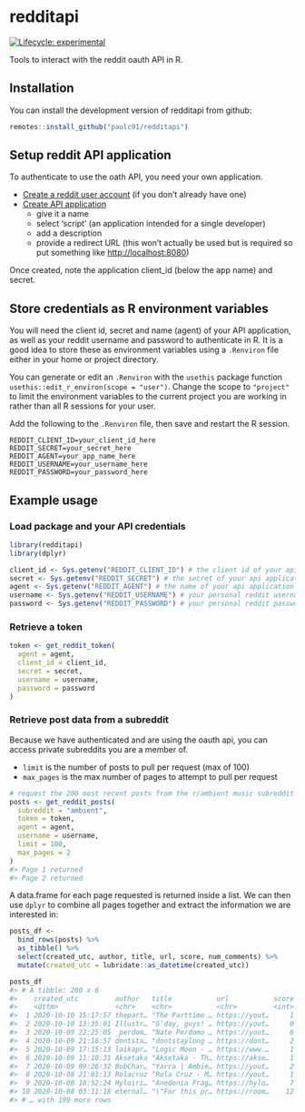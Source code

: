 
<!-- README.md is generated from README.Rmd. Please edit that file -->

# redditapi

<!-- badges: start -->

[![Lifecycle:
experimental](https://img.shields.io/badge/lifecycle-experimental-orange.svg)](https://www.tidyverse.org/lifecycle/#experimental)
<!-- badges: end -->

Tools to interact with the reddit oauth API in R.

## Installation

You can install the development version of redditapi from github:

``` r
remotes::install_github("paulc91/redditapi")
```

## Setup reddit API application

To authenticate to use the oath API, you need your own application.

  - [Create a reddit user account](https://www.reddit.com/register/) (if
    you don’t already have one)
  - [Create API application](https://www.reddit.com/prefs/apps/)
      - give it a name
      - select ‘script’ (an application intended for a single developer)
      - add a description
      - provide a redirect URL (this won’t actually be used but is
        required so put something like <http://localhost:8080>)

Once created, note the application client\_id (below the app name) and
secret.

## Store credentials as R environment variables

You will need the client id, secret and name (agent) of your API
application, as well as your reddit username and password to
authenticate in R. It is a good idea to store these as environment
variables using a `.Renviron` file either in your home or project
directory.

You can generate or edit an `.Renviron` with the `usethis` package
function `usethis::edit_r_environ(scope = "user")`. Change the scope to
`"project"` to limit the environment variables to the current project
you are working in rather than all R sessions for your user.

Add the following to the `.Renviron` file, then save and restart the R
session.

    REDDIT_CLIENT_ID=your_client_id_here
    REDDIT_SECRET=your_secret_here
    REDDIT_AGENT=your_app_name_here
    REDDIT_USERNAME=your_username_here
    REDDIT_PASSWORD=your_password_here

## Example usage

### Load package and your API credentials

``` r
library(redditapi)
library(dplyr)

client_id <- Sys.getenv("REDDIT_CLIENT_ID") # the client id of your api application
secret <- Sys.getenv("REDDIT_SECRET") # the secret of your api application
agent <- Sys.getenv("REDDIT_AGENT") # the name of your api application
username <- Sys.getenv("REDDIT_USERNAME") # your personal reddit username
password <- Sys.getenv("REDDIT_PASSWORD") # your personal reddit password
```

### Retrieve a token

``` r
token <- get_reddit_token(
  agent = agent,
  client_id = client_id,
  secret = secret,
  username = username,
  password = password
)
```

### Retrieve post data from a subreddit

Because we have authenticated and are using the oauth api, you can
access private subreddits you are a member of.

  - `limit` is the number of posts to pull per request (max of 100)
  - `max_pages` is the max number of pages to attempt to pull per
    request

<!-- end list -->

``` r
# request the 200 most recent posts from the r/ambient music subreddit
posts <- get_reddit_posts(
  subreddit = "ambient", 
  token = token,
  agent = agent, 
  username = username, 
  limit = 100,
  max_pages = 2 
)
#> Page 1 returned
#> Page 2 returned
```

A data.frame for each page requested is returned inside a list. We can
then use `dplyr` to combine all pages together and extract the
information we are interested in:

``` r
posts_df <- 
  bind_rows(posts) %>% 
  as_tibble() %>% 
  select(created_utc, author, title, url, score, num_comments) %>% 
  mutate(created_utc = lubridate::as_datetime(created_utc))

posts_df
#> # A tibble: 200 x 6
#>    created_utc         author   title           url           score num_comments
#>    <dttm>              <chr>    <chr>           <chr>         <int>        <int>
#>  1 2020-10-10 15:17:57 thepart… "The Parttime … https://yout…     1            1
#>  2 2020-10-10 13:35:01 Illustr… "G’day, guys! … https://yout…     0            0
#>  3 2020-10-09 22:25:05 _perdom… "Nate Perdomo … https://yout…     6            1
#>  4 2020-10-09 21:16:57 dontsta… "dontstaylong … https://dont…     2            0
#>  5 2020-10-09 17:15:13 laikapr… "Logic Moon - … https://www.…     1            0
#>  6 2020-10-09 11:10:31 Aksetaka "Aksetaka - Th… https://akse…     1            1
#>  7 2020-10-09 09:26:32 BobChar… "Yarra | Ambie… https://yout…     2            1
#>  8 2020-10-08 21:01:13 Rolacruz "Rola Cruz - M… https://yout…     1            0
#>  9 2020-10-08 18:52:24 Hyloiri… "Anedonia Frag… https://hylo…     7            3
#> 10 2020-10-08 03:11:18 eternal… "\"For this pr… https://room…    12            0
#> # … with 190 more rows
```
